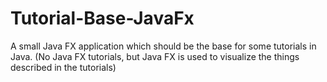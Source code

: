 # Tutorial-Base-JavaFx
A small Java FX application which should be the base for some tutorials in Java. (No Java FX tutorials, but Java FX is used to visualize the things described in the tutorials)
